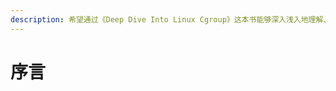 ```yaml
---
description: 希望通过《Deep Dive Into Linux Cgroup》这本书能够深入浅入地理解、解决工作中所遇到的常见的有关容器运行时Cgroup相关的问题。
---
```


# 序言

